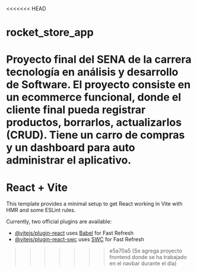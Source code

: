 <<<<<<< HEAD
# rocket_store_app
Proyecto final del SENA de la carrera tecnología en análisis y desarrollo de Software. El proyecto consiste en un ecommerce funcional, donde el cliente final pueda registrar productos, borrarlos, actualizarlos (CRUD). Tiene un carro de compras y un dashboard para auto administrar el aplicativo. 
=======
# React + Vite

This template provides a minimal setup to get React working in Vite with HMR and some ESLint rules.

Currently, two official plugins are available:

- [@vitejs/plugin-react](https://github.com/vitejs/vite-plugin-react/blob/main/packages/plugin-react/README.md) uses [Babel](https://babeljs.io/) for Fast Refresh
- [@vitejs/plugin-react-swc](https://github.com/vitejs/vite-plugin-react-swc) uses [SWC](https://swc.rs/) for Fast Refresh
>>>>>>> e5a70a5 (Se agrega proyecto frontend donde se ha trabajado en el navbar durante el día)
